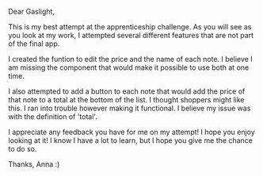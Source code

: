 Dear Gaslight, 

This is my best attempt at the apprenticeship challenge. As you will see as you look at my work, I attempted several different features that are not part of the final app. 

I created the funtion to edit the price and the name of each note. I believe I am missing the component that would make it possible to use both at one time. 

I also attempted to add a button to each note that would add the price of that note to a total at the bottom of the list. I thought shoppers might like this. I ran into trouble however making it functional. I believe my issue was with the definition of 'total'. 

I appreciate any feedback you have for me on my attempt! I hope you enjoy looking at it! I know I have a lot to learn, but I hope you give me the chance to do so. 

Thanks,
Anna :)